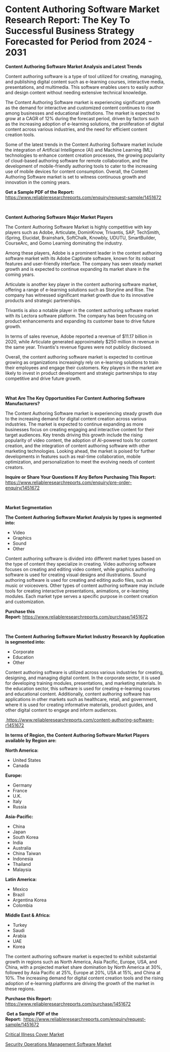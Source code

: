 <p><h1>Content Authoring Software Market Research Report: The Key To Successful Business Strategy Forecasted for Period from 2024 - 2031</h1></p><p><strong>Content Authoring Software Market Analysis and Latest Trends</strong></p>
<p><p>Content authoring software is a type of tool utilized for creating, managing, and publishing digital content such as e-learning courses, interactive media, presentations, and multimedia. This software enables users to easily author and design content without needing extensive technical knowledge.</p><p>The Content Authoring Software market is experiencing significant growth as the demand for interactive and customized content continues to rise among businesses and educational institutions. The market is expected to grow at a CAGR of 12% during the forecast period, driven by factors such as the increasing adoption of e-learning solutions, the proliferation of digital content across various industries, and the need for efficient content creation tools.</p><p>Some of the latest trends in the Content Authoring Software market include the integration of Artificial Intelligence (AI) and Machine Learning (ML) technologies to enhance content creation processes, the growing popularity of cloud-based authoring software for remote collaboration, and the development of mobile-friendly authoring tools to cater to the increasing use of mobile devices for content consumption. Overall, the Content Authoring Software market is set to witness continuous growth and innovation in the coming years.</p></p>
<p><strong>Get a Sample PDF of the Report:&nbsp;</strong> <a href="https://www.reliableresearchreports.com/enquiry/request-sample/1451672">https://www.reliableresearchreports.com/enquiry/request-sample/1451672</a></p>
<p>&nbsp;</p>
<p><strong>Content Authoring Software Major Market Players</strong></p>
<p><p>The Content Authoring Software Market is highly competitive with key players such as Adobe, Articulate, DominKnow, Trivantis, SAP, TechSmith, iSpring, Elucidat, Brainshark, SoftChalk, Knowbly, UDUTU, SmartBuilder, CourseArc, and Gomo Learning dominating the industry.</p><p>Among these players, Adobe is a prominent leader in the content authoring software market with its Adobe Captivate software, known for its robust features and user-friendly interface. The company has seen steady market growth and is expected to continue expanding its market share in the coming years.</p><p>Articulate is another key player in the content authoring software market, offering a range of e-learning solutions such as Storyline and Rise. The company has witnessed significant market growth due to its innovative products and strategic partnerships.</p><p>Trivantis is also a notable player in the content authoring software market with its Lectora software platform. The company has been focusing on product enhancements and expanding its customer base to drive future growth.</p><p>In terms of sales revenue, Adobe reported a revenue of $11.17 billion in 2020, while Articulate generated approximately $250 million in revenue in the same year. Trivantis's revenue figures were not publicly disclosed.</p><p>Overall, the content authoring software market is expected to continue growing as organizations increasingly rely on e-learning solutions to train their employees and engage their customers. Key players in the market are likely to invest in product development and strategic partnerships to stay competitive and drive future growth.</p></p>
<p>&nbsp;</p>
<p><strong>What Are The Key Opportunities For Content Authoring Software Manufacturers?</strong></p>
<p><p>The Content Authoring Software market is experiencing steady growth due to the increasing demand for digital content creation across various industries. The market is expected to continue expanding as more businesses focus on creating engaging and interactive content for their target audiences. Key trends driving this growth include the rising popularity of video content, the adoption of AI-powered tools for content creation, and the integration of content authoring software with other marketing technologies. Looking ahead, the market is poised for further developments in features such as real-time collaboration, mobile optimization, and personalization to meet the evolving needs of content creators.</p></p>
<p><strong>Inquire or Share Your Questions If Any Before Purchasing This Report:</strong> <a href="https://www.reliableresearchreports.com/enquiry/pre-order-enquiry/1451672">https://www.reliableresearchreports.com/enquiry/pre-order-enquiry/1451672</a></p>
<p>&nbsp;</p>
<p><strong>Market Segmentation</strong></p>
<p><strong>The Content Authoring Software Market Analysis by types is segmented into:</strong></p>
<p><ul><li>Video</li><li>Graphics</li><li>Sound</li><li>Other</li></ul></p>
<p><p>Content authoring software is divided into different market types based on the type of content they specialize in creating. Video authoring software focuses on creating and editing video content, while graphics authoring software is used for creating visual designs and illustrations. Sound authoring software is used for creating and editing audio files, such as music or voiceovers. Other types of content authoring software may include tools for creating interactive presentations, animations, or e-learning modules. Each market type serves a specific purpose in content creation and customization.</p></p>
<p><strong>Purchase this Report:&nbsp;</strong><a href="https://www.reliableresearchreports.com/purchase/1451672">https://www.reliableresearchreports.com/purchase/1451672</a></p>
<p>&nbsp;</p>
<p><strong>The Content Authoring Software Market Industry Research by Application is segmented into:</strong></p>
<p><ul><li>Corporate</li><li>Education</li><li>Other</li></ul></p>
<p><p>Content authoring software is utilized across various industries for creating, designing, and managing digital content. In the corporate sector, it is used for developing training modules, presentations, and marketing materials. In the education sector, this software is used for creating e-learning courses and educational content. Additionally, content authoring software has applications in other markets such as healthcare, retail, and government, where it is used for creating informative materials, product guides, and other digital content to engage and inform audiences.</p></p>
<p><a href="https://www.reliableresearchreports.com/content-authoring-software-r1451672">&nbsp;https://www.reliableresearchreports.com/content-authoring-software-r1451672</a></p>
<p><strong>In terms of Region, the Content Authoring Software Market Players available by Region are:</strong></p>
<p>
    <p> <strong> North America: </strong>
        <ul>
            <li>United States</li>
            <li>Canada</li>
        </ul>
        </p> 
    <p> <strong> Europe: </strong>
        <ul>
            <li>Germany</li>
            <li>France</li>
            <li>U.K.</li>
            <li>Italy</li>
            <li>Russia</li>
        </ul>
        </p> 
    <p> <strong> Asia-Pacific: </strong>
        <ul>
            <li>China</li>
            <li>Japan</li>
            <li>South Korea</li>
            <li>India</li>
            <li>Australia</li>
            <li>China Taiwan</li>
            <li>Indonesia</li>
            <li>Thailand</li>
            <li>Malaysia</li>
        </ul>
        </p> 
    <p> <strong> Latin America: </strong>
        <ul>
            <li>Mexico</li>
            <li>Brazil</li>
            <li>Argentina Korea</li>
            <li>Colombia</li>
        </ul>
        </p> 
    <p> <strong> Middle East & Africa: </strong>
        <ul>
            <li>Turkey</li>
            <li>Saudi</li>
            <li>Arabia</li>
            <li>UAE</li>
            <li>Korea</li>
        </ul>
    </p>
    </p>
<p><p>The content authoring software market is expected to exhibit substantial growth in regions such as North America, Asia Pacific, Europe, USA, and China, with a projected market share domination by North America at 30%, followed by Asia Pacific at 25%, Europe at 20%, USA at 15%, and China at 10%. The increasing demand for digital content creation tools and the rising adoption of e-learning platforms are driving the growth of the market in these regions.</p></p>
<p><strong>Purchase this Report: </strong><a href="https://www.reliableresearchreports.com/purchase/1451672">https://www.reliableresearchreports.com/purchase/1451672</a></p>
<p>&nbsp;<strong>Get a Sample PDF of the Report:&nbsp;&nbsp;</strong><a href="https://www.reliableresearchreports.com/enquiry/request-sample/1451672">https://www.reliableresearchreports.com/enquiry/request-sample/1451672</a></p>
<p><strong></strong></p>
<p><p><a href="https://github.com/MyrtisWest1/Market-Research-Report-List-1/blob/main/critical-illness-cover-market.md">Critical Illness Cover Market</a></p><p><a href="https://github.com/LaceyZemlak1/Market-Research-Report-List-1/blob/main/security-operations-management-software-market.md">Security Operations Management Software Market</a></p></p>
